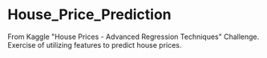 # House_Price_Prediction
From Kaggle "House Prices - Advanced Regression Techniques" Challenge.
Exercise of utilizing features to predict house prices.
